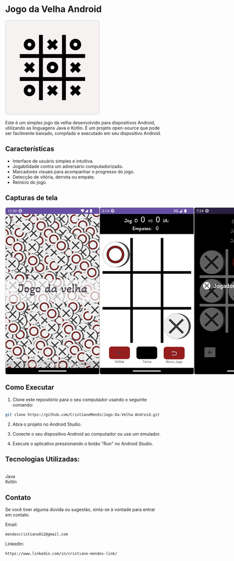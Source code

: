 # Jogo da Velha Android

<img src="Screenshots/ico.png" alt="Jogo da Velha" style="width: 300px; border: 1px solid #ccc; border-radius: 5px;">

Este é um simples jogo da velha desenvolvido para dispositivos Android, utilizando as linguagens Java e Kotlin. É um projeto open-source que pode ser facilmente baixado, compilado e executado em seu dispositivo Android.

## Características

- Interface de usuário simples e intuitiva.
- Jogabilidade contra um adversário computadorizado.
- Marcadores visuais para acompanhar o progresso do jogo.
- Detecção de vitória, derrota ou empate.
- Reinício do jogo.

## Capturas de tela

<div style="display:flex; flex-direction:row">
  <img src="Screenshots/Screenshot_20230623_093053.png" alt="Tela Inicial" style="width: 300px; border: 1px solid #ccc; border-radius: 5px;">
  <img src="Screenshots/Screenshot_20230712_121451.png" alt="Jogando" style="width: 300px; border: 1px solid #ccc; border-radius: 5px;">
  <img src="Screenshots/Screenshot_20230621_162447.png" alt="Vitória" style="width: 300px; border: 1px solid #ccc; border-radius: 5px;">
</div>


## Como Executar

1. Clone este repositório para o seu computador usando o seguinte comando:

```bash
git clone https://github.com/CristianoMends/Jogo-Da-Velha-Android.git
````
2. Abra o projeto no Android Studio.

3. Conecte o seu dispositivo Android ao computador ou use um emulador.

4. Execute o aplicativo pressionando o botão "Run" no Android Studio.

## Tecnologias Utilizadas:
<br>Java
<br>Kotlin

## Contato
Se você tiver alguma dúvida ou sugestão, sinta-se à vontade para entrar em contato.

Email:
```bash
mendescristiano012@gmail.com
````
LinkedIn:
```bash
https://www.linkedin.com/in/cristiano-mendes-link/
````
